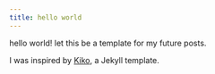 ```yaml
---                                                                                                                                          
title: hello world                                                                                                                           
---
```


hello world! let this be a template for my future posts.                                                                    

I was inspired by [Kiko](https://github.com/gfjaru/Kiko), a Jekyll template.
